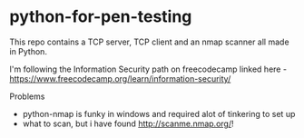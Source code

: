 # python-for-pen-testing

This repo contains a TCP server, TCP client and an nmap scanner all made in Python. 

I'm following the Information Security path on freecodecamp linked here - https://www.freecodecamp.org/learn/information-security/

Problems 
- python-nmap is funky in windows and required alot of tinkering to set up 
- what to scan, but i have found http://scanme.nmap.org/!
